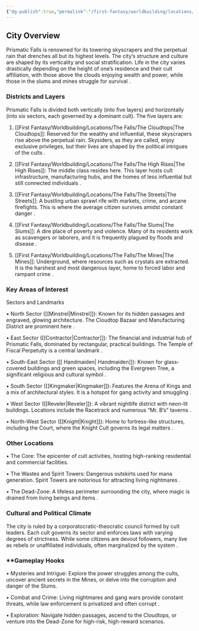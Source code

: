 ```yaml
---
{"dg-publish":true,"permalink":"/first-fantasy/worldbuilding/locations/the-falls/prismatic-falls/"}
---
```


## **City Overview**

  

Prismatic Falls is renowned for its towering skyscrapers and the perpetual rain that drenches all but its highest levels. The city’s structure and culture are shaped by its verticality and social stratification. Life in the city varies drastically depending on the height of one’s residence and their cult affiliation, with those above the clouds enjoying wealth and power, while those in the slums and mines struggle for survival .

  

### **Districts and Layers**

  

Prismatic Falls is divided both vertically (into five layers) and horizontally (into six sectors, each governed by a dominant cult). The five layers are:

1. [[First Fantasy/Worldbuilding/Locations/The Falls/The Cloudtops\|The Cloudtops]]: Reserved for the wealthy and influential, these skyscrapers rise above the perpetual rain. Skysiders, as they are called, enjoy exclusive privileges, but their lives are shaped by the political intrigues of the cults .

2. [[First Fantasy/Worldbuilding/Locations/The Falls/The High Rises\|The High Rises]]: The middle class resides here. This layer hosts cult infrastructure, manufacturing hubs, and the homes of less influential but still connected individuals .

3. [[First Fantasy/Worldbuilding/Locations/The Falls/The Streets\|The Streets]]: A bustling urban sprawl rife with markets, crime, and arcane firefights. This is where the average citizen survives amidst constant danger .

4. [[First Fantasy/Worldbuilding/Locations/The Falls/The Slums\|The Slums]]: A dire place of poverty and violence. Many of its residents work as scavengers or laborers, and it is frequently plagued by floods and disease .

5. [[First Fantasy/Worldbuilding/Locations/The Falls/The Mines\|The Mines]]: Underground, where resources such as crystals are extracted. It is the harshest and most dangerous layer, home to forced labor and rampant crime .

  

### **Key Areas of Interest**

  

Sectors and Landmarks

• North Sector ([[Minstrel\|Minstrel]]): Known for its hidden passages and engraved, glowing architecture. The Cloudtop Bazaar and Manufacturing District are prominent here .

• East Sector ([[Contractor\|Contractor]]): The financial and industrial hub of Prismatic Falls, dominated by rectangular, practical buildings. The Temple of Fiscal Perpetuity is a central landmark .

• South-East Sector ([[ Handmaiden\| Handmaiden]]): Known for glass-covered buildings and green spaces, including the Evergreen Tree, a significant religious and cultural symbol .

• South Sector ([[Kingmaker\|Kingmaker]]): Features the Arena of Kings and a mix of architectural styles. It is a hotspot for gang activity and smuggling .

• West Sector ([[Reveler\|Reveler]]): A vibrant nightlife district with neon-lit buildings. Locations include the Racetrack and numerous “Mr. B’s” taverns .

• North-West Sector ([[Knight\|Knight]]): Home to fortress-like structures, including the Court, where the Knight Cult governs its legal matters .

  

### **Other Locations**

• The Core: The epicenter of cult activities, hosting high-ranking residential and commercial facilities.

• The Wastes and Spirit Towers: Dangerous outskirts used for mana generation. Spirit Towers are notorious for attracting living nightmares .

• The Dead-Zone: A lifeless perimeter surrounding the city, where magic is drained from living beings and items .

  

### **Cultural and Political Climate**

  

The city is ruled by a corporatocratic-theocratic council formed by cult leaders. Each cult governs its sector and enforces laws with varying degrees of strictness. While some citizens are devout followers, many live as rebels or unaffiliated individuals, often marginalized by the system .

  

### **Gameplay Hooks

• Mysteries and Intrigue: Explore the power struggles among the cults, uncover ancient secrets in the Mines, or delve into the corruption and danger of the Slums.

• Combat and Crime: Living nightmares and gang wars provide constant threats, while law enforcement is privatized and often corrupt .

• Exploration: Navigate hidden passages, ascend to the Cloudtops, or venture into the Dead-Zone for high-risk, high-reward scenarios.